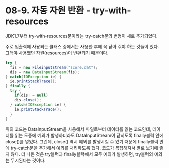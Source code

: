 # 08-9. 자동 자원 반환 - try-with-resources
JDK1.7부터 try-with-resources문이라는 try-catch문의 변형이 새로 추가되었다.

주로 입출력에 사용되는 클래스 중에서는 사용한 후에 꼭 닫아 줘야 하는 것들이 있다.
그래야 사용했던 자원(resources)이 반환되기 때문이다.
```java
try {
  fis = new Fileinputstream("score.dat");
  dis = new DataInputStream(fis);
} catch(IOException ie) {
  ie.printStackTrace();
} finally {
  try {
    if(dis! = null)
    dis.close();
  } catch(IOException ie) {
    ie.printStackTrace();
  }
}
```
위의 코드는 DataInputStream을 사용해서 파일로부터 데이터를 읽는 코드인데,
데이터를 읽는 도중에 예외가 발생하더라도 DataInputStream이 닫히도록 finally블럭 안에 close()를 넣었다.
그런데, close() 역시 예외를 발생시킬 수 있기 때문에 finally블럭 안에 try-catch문을 추가해서 예외를 처리하도록 했다.
코드가 복잡해져서 별로 보기에 좋지 않다. 더 나쁜 것은 try블럭과 finally블럭에서 모두 예외가 발생하면, try블럭의 예외는 무시된다는 것이다.
